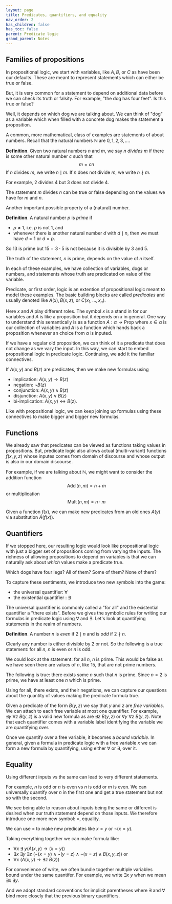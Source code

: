 ```yaml
---
layout: page
title: Predicates, quantifiers, and equality
nav_order: 2
has_children: false
has_toc: false
parent: Predicate logic
grand_parent: Notes
---
```


## Families of propositions

In propositional logic, we start with variables, like $A,B,$ or $C$ 
as have been our defaults. These are meant to represent statements 
which can either be true or false. 

But, it is very common for a statement to depend on additional data 
before we can check its truth or falsity. For example, "the dog has 
four feet". Is this true or false? 

Well, it depends on which dog we are talking about. We can think of 
"dog" as a variable which when filled with a concrete dog makes the 
statement a proposition. 

A common, more mathematical, class of examples are statements of about 
numbers. Recall that the natural numbers $\mathbb{N}$ are $0,1,2,3,\ldots$. 

**Definition**. Given two natural numbers $n$ and $m$, we say $n$ 
_divides_ $m$ if there is some other natural number $c$ such that 
$$
m = cn 
$$
If $n$ divides $m$, we write $n \mid m$. If $n$ does not divide $m$, 
we write $n \nmid m$. 

For example, $2$ divides $4$ but $3$ does not divide $4$. 

The statement $m$ divides $n$ can be true or false depending on 
the values we have for $m$ and $n$. 

Another important possible property of a (natural) number. 

**Definition**. A natural number $p$ is _prime_ if 
- $p \neq 1$, i.e. $p$ is not $1$, and 
- whenever there is another natural number $d$ with $d \mid n$, then 
we must have $d = 1$ or $d = p$. 

So $13$ is prime but $15 = 3 \cdot 5$ is not because it is divisible by 
$3$ and $5$. 

The truth of the statement, $n$ is prime, depends on the value of $n$ 
itself.

In each of these examples, we have collection of variables, dogs or numbers, 
and statements whose truth are predicated on value of the variable. 

Predicate, or first order, logic is an extention of propositional logic 
meant to model these examples. The basic building blocks are called 
_predicates_ and usually denoted like $A(x), B(x,z)$, or $C(x_1,\ldots,x_n)$. 

Here $x$ and $A$ play different roles. The symbol $x$ is a stand in for 
our variables and $A$ is like a proposition but it depends on $x$ 
in general. One way to understand this semantically is as a function 
$A : \alpha \to \text{Prop}$ where $x \in \alpha$ is our collection of 
variables and $A$ is a function which hands back a proposition whenever 
an choice from $\alpha$ is inputed. 

If we have a regular old proposition, we can think of it a predicate that 
does not change as we vary the input. In this way, we can start to 
embed propositional logic in predicate logic. Continuing, we add it 
the familiar connectives. 

If $A(x,y)$ and $B(z)$ are predicates, then we make new formulas using 
- implication: $A(x,y) \to B(z)$ 
- negation: $\neg B(z)$
- conjunction: $A(x,y) \land B(z)$
- disjunction: $A(x,y) \lor B(z)$
- bi-implication: $A(x,y) \leftrightarrow B(z)$. 

Like with propositional logic, we can keep joining up formulas using these 
connectives to make bigger and bigger new formulas. 

## Functions 

We already saw that predicates can be viewed as functions taking values in 
propositions. But, predicate logic also allows actual (multi-variant) 
functions $f(x,y,z)$ whose inputes comes from domain of discourse and whose 
output is also in our domain discourse. 

For example, if we are talking about $\mathbb{N}$, we might want to consider 
the addition function
$$
\operatorname{Add} (n,m) = n + m 
$$
or multiplication 
$$
\operatorname{Mult}(n,m) = n\cdot m
$$

Given a function $f(x)$, we can make new predicates from an old ones $A(y)$ 
via substitution $A(f(x))$. 

## Quantifiers 

If we stopped here, our resulting logic would look like propositional logic 
with just a bigger set of propositions coming from varying the inputs. The 
richness of allowing propositions to depend on variables is that we can naturally 
ask about _which_ values make a predicate true. 

Which dogs have four legs? All of them? Some of them? None of them? 

To capture these sentiments, we introduce two new symbols into the game: 
- the universal quantifier: $\forall$
- the existential quantifier : $\exists$

The universal quantifier is commonly called a "for all" and the existential quantifier 
a "there exists". Before we gives the symbolic rules for writing our formulas 
in predicate logic using $\forall$ and $\exists$. Let's look at quantifying 
statements in the realm of numbers. 

**Definition**. A number $n$ is _even_ if $2 \mid n$ and is _odd_ if $2 \nmid n$. 

Clearly any number is either divisible by $2$ or not. So the following is a true 
statement: for all $n$, $n$ is even or $n$ is odd. 

We could look at the statement: for all $n$, $n$ is prime. This would be false as 
we have seen there are values of $n$, like $15$, that are not prime numbers. 

The following is true: there exists some $n$ such that $n$ is prime. Since $n=2$ is 
prime, we have at least one $n$ which is prime. 

Using for all, there exists, and their negations, we can capture our questions about 
the quantity of values making the predicate formula true. 

Given a predicate of the form $B(y,z)$ we say that $y$ and $z$ are _free variables_. 
We can attach to each free variable at most one quantifier. For example, 
$\exists y ~ \forall z~ B(y,z)$ is a valid new formula as are $\exists z~ B(y,z)$ 
or $\forall y~ \forall z~ B(y,z)$. Note that each quantifier comes with a variable 
label identifying the variable we are quantifying over. 

Once we quantify over a free variable, it becomes a _bound variable_. In general, given 
a formula in predicate logic with a free variable $x$ we can form a new formula 
by quantifying, using either $\forall$ or $\exists$, over it. 

## Equality 

Using different inputs vs the same can lead to very different statements. 

For example, $n$ is odd or $n$ is even vs $n$ is odd or $m$ is even. We can universally 
quantify over $n$ in the first one and get a true statement but not so with the second. 

We see being able to reason about inputs being the same or different is desired 
when our truth statement depend on those inputs. We therefore introduce one more new 
symbol: $=$, equality. 

We can use $=$ to make new predicates like $x = y$ or $\neg(x = y)$.  

Taking everything together we can make formula like:
- $\forall x~ \exists ~y (A(x,y) \to (x = y))$
- $\exists x~ \exists y~ \exists z~ (\neg(x = y) \land \neg(y=z) \land \neg(x=z) \land B(x,y,z))$ or 
- $\forall x~ (A(x,y) \to \exists z~ B(z))$

For convenience of write, we often bundle together multiple variables bound under the 
same quantifer. For example, we write $\exists x~ y$ when we mean $\exists x~ \exists y$. 

And we adopt standard conventions for implicit parentheses where $\exists$ and $\forall$ 
bind more closely that the previous binary quantifiers. 
